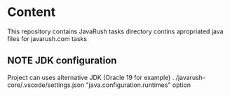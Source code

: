 # Content
This repository contains JavaRush tasks
<Level N> directory contins apropriated java files for javarush.com tasks

## NOTE JDK configuration

Project can uses alternative JDK (Oracle 19 for example)
../javarush-core/.vscode/settings.json
"java.configuration.runtimes" option
